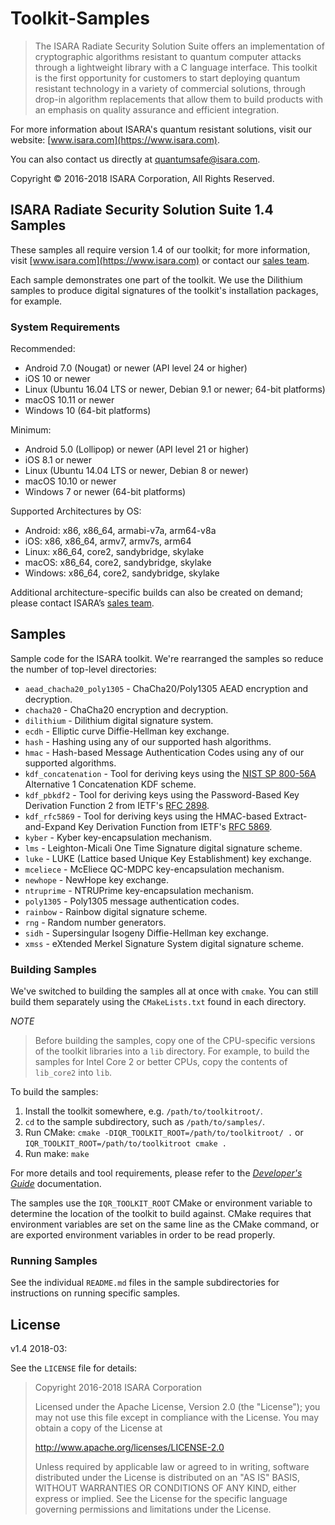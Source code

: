 # Toolkit-Samples

> The ISARA Radiate Security Solution Suite offers an implementation of
> cryptographic algorithms resistant to quantum computer attacks through a
> lightweight library with a C language interface. This toolkit is the first
> opportunity for customers to start deploying quantum resistant technology in
> a variety of commercial solutions, through drop-in algorithm replacements
> that allow them to build products with an emphasis on quality assurance and
> efficient integration.

For more information about ISARA's quantum resistant solutions, visit
our website: [www.isara.com](https://www.isara.com).

You can also contact us directly at
[quantumsafe@isara.com](mailto:quantumsafe@isara.com).

Copyright &copy; 2016-2018 ISARA Corporation, All Rights Reserved.

## ISARA Radiate Security Solution Suite 1.4 Samples

These samples all require version 1.4 of our toolkit; for more information,
visit [www.isara.com](https://www.isara.com) or contact our
[sales team](mailto:quantumsafe@isara.com).

Each sample demonstrates one part of the toolkit. We use the Dilithium samples
to produce digital signatures of the toolkit's installation packages, for
example.

### System Requirements

Recommended:

* Android 7.0 (Nougat) or newer (API level 24 or higher)
* iOS 10 or newer
* Linux (Ubuntu 16.04 LTS or newer, Debian 9.1 or newer; 64-bit platforms)
* macOS 10.11 or newer
* Windows 10 (64-bit platforms)

Minimum:

* Android 5.0 (Lollipop) or newer (API level 21 or higher)
* iOS 8.1 or newer
* Linux (Ubuntu 14.04 LTS or newer, Debian 8 or newer)
* macOS 10.10 or newer
* Windows 7 or newer (64-bit platforms)

Supported Architectures by OS:

* Android: x86, x86_64, armabi-v7a, arm64-v8a
* iOS: x86, x86_64, armv7, armv7s, arm64
* Linux: x86_64, core2, sandybridge, skylake
* macOS: x86_64, core2, sandybridge, skylake
* Windows: x86_64, core2, sandybridge, skylake

Additional architecture-specific builds can also be created on demand; please
contact ISARA’s [sales team](mailto:quantumsafe@isara.com).

## Samples

Sample code for the ISARA toolkit. We're rearranged the samples so reduce the
number of top-level directories:

* `aead_chacha20_poly1305` - ChaCha20/Poly1305 AEAD encryption and decryption.
* `chacha20` - ChaCha20 encryption and decryption.
* `dilithium` - Dilithium digital signature system.
* `ecdh` - Elliptic curve Diffie-Hellman key exchange.
* `hash` - Hashing using any of our supported hash algorithms.
* `hmac` - Hash-based Message Authentication Codes using any of our supported algorithms.
* `kdf_concatenation` - Tool for deriving keys using the
  [NIST SP 800-56A](http://nvlpubs.nist.gov/nistpubs/SpecialPublications/NIST.SP.800-56Ar2.pdf)
  Alternative 1 Concatenation KDF scheme.
* `kdf_pbkdf2` - Tool for deriving keys using the Password-Based Key Derivation
  Function 2 from IETF's
  [RFC 2898](https://tools.ietf.org/html/rfc2898#appendix-A.2).
* `kdf_rfc5869` - Tool for deriving keys using the HMAC-based
  Extract-and-Expand Key Derivation Function from IETF's
  [RFC 5869](https://tools.ietf.org/html/rfc5869).
* `kyber` - Kyber key-encapsulation mechanism.
* `lms` - Leighton-Micali One Time Signature digital signature scheme.
* `luke` - LUKE (Lattice based Unique Key Establishment) key exchange.
* `mceliece` - McEliece QC-MDPC key-encapsulation mechanism.
* `newhope` - NewHope key exchange.
* `ntruprime` - NTRUPrime key-encapsulation mechanism.
* `poly1305` - Poly1305 message authentication codes.
* `rainbow` - Rainbow digital signature scheme.
* `rng` - Random number generators.
* `sidh` - Supersingular Isogeny Diffie-Hellman key exchange.
* `xmss` - eXtended Merkel Signature System digital signature scheme.

### Building Samples

We've switched to building the samples all at once with `cmake`. You can still
build them separately using the `CMakeLists.txt` found in each directory.

*NOTE*

> Before building the samples, copy one of the CPU-specific versions of the
> toolkit libraries into a `lib` directory. For example, to build the samples
> for Intel Core 2 or better CPUs, copy the contents of `lib_core2` into `lib`.

To build the samples:

1. Install the toolkit somewhere, e.g. `/path/to/toolkitroot/`.
2. `cd` to the sample subdirectory, such as `/path/to/samples/`.
3. Run CMake: `cmake -DIQR_TOOLKIT_ROOT=/path/to/toolkitroot/ .` or
`IQR_TOOLKIT_ROOT=/path/to/toolkitroot cmake .`
4. Run make: `make`

For more details and tool requirements, please refer to the
_[Developer's Guide](https://www.isara.com/toolkit/1.4/doc/guide/guide.html)_
documentation.

The samples use the `IQR_TOOLKIT_ROOT` CMake or environment variable to
determine the location of the toolkit to build against. CMake requires that
environment variables are set on the same line as the CMake command, or are
exported environment variables in order to be read properly.

### Running Samples

See the individual `README.md` files in the sample subdirectories for
instructions on running specific samples.

## License

v1.4 2018-03:

See the `LICENSE` file for details:

> Copyright 2016-2018 ISARA Corporation
>
> Licensed under the Apache License, Version 2.0 (the "License");
> you may not use this file except in compliance with the License.
> You may obtain a copy of the License at
>
> http://www.apache.org/licenses/LICENSE-2.0
>
> Unless required by applicable law or agreed to in writing, software
> distributed under the License is distributed on an "AS IS" BASIS,
> WITHOUT WARRANTIES OR CONDITIONS OF ANY KIND, either express or implied.
> See the License for the specific language governing permissions and
> limitations under the License.
